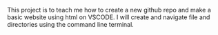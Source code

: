 This project is to teach me how to create a new github repo and make a basic website using html on VSCODE. I will create and navigate file and directories using the command line terminal. 
